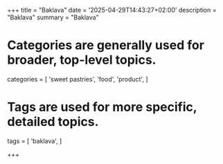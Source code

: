 +++
title = "Baklava"
date = '2025-04-29T14:43:27+02:00'
description = "Baklava"
summary = "Baklava"
# Categories are generally used for broader, top-level topics.
categories = [
 'sweet pastries',
 'food',
 'product',
]
# Tags are used for more specific, detailed topics.
tags = [
 'baklava',
]

+++
